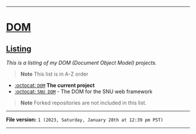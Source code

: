 
***

# [DOM](#DOM)

## [Listing](#Listing)

_This is a listing of my DOM (Document Object Model) projects._

> **Note** This list is in A-Z order

- [:octocat: `DOM`](https://github.com/seanpm2001/DOM/) **The current project**
- [:octocat: `SNU DOM`](https://github.com/seanpm2001/SNU_DOM/) - The DOM for the SNU web framework

> **Note** Forked repositories are not included in this list.

***

**File version:** `1 (2023, Saturday, January 28th at 12:39 pm PST)`

***
